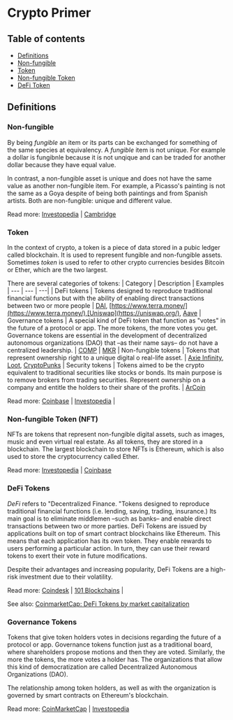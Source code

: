 # Crypto Primer

## Table of contents
- [Definitions](#definitions)
- [Non-fungible](#non-fungible)
- [Token](#token)
- [Non-fungible Token](#non-fungible-token-nft)
- [DeFi Token](#defin-token)


## Definitions

### Non-fungible

By being *fungible* an item or its parts can be exchanged for something of the same species at equivalency. A *fungible* item is not unique. For example a dollar is fungibnle because it is not unqique and can be traded for another dollar because they have equal value.

In contrast, a non-fungible asset is unique and does not have the same value as another non-fungible item. For example, a Picasso's painting is not the same as a Goya despite of being both paintings and from Spanish artists. Both are non-fungible: unique and different value.

Read more: [Investopedia](https://www.investopedia.com/terms/f/fungibility.asp) | [Cambridge](https://dictionary.cambridge.org/us/dictionary/english/fungible)

### Token

In the context of crypto, a token is a piece of data stored in a pubic ledger called blockchain. It is used to represent fungible and non-fungible assets. Sometimes *token* is used to refer to other crypto currencies besides Bitcoin or Ether, which are the two largest.

There are several categories of tokens: 
| Category | Description | Examples
| --- | --- | ---|
| DeFi tokens | Tokens designed to reproduce traditional financial functions but with the ability of enabling direct transactions between two or more people | [DAI](https://makerdao.com/en/), [https://www.terra.money/](https://www.terra.money/),[Uniswap](https://uniswap.org/), [Aave](https://aave.com/)
| Governance tokens | A special kind of DeFi token that function as "votes" in the future of a protocol or app. The more tokens, the more votes you get. Governance tokens are essential in the development of decentralized autonomous organizations (DAO) that –as their name says– do not have a centralized leadership. | [COMP](https://compound.finance/) | [MKR](https://makerdao.com/en/)
| Non-fungible tokens | Tokens that represent ownership right to a unique digital o real-life asset. | [Axie Infinity](https://axieinfinity.com/), [Loot](https://www.lootproject.com/), [CryptoPunks](https://www.larvalabs.com/cryptopunks)
| Security tokens | Tokens aimed to be the crypto equivalent to traditional securities like stocks or bonds. Its main purpose is to remove brokers from trading securities. Represent ownership on a company and entitle the holders to their share of the profits. | [ArCoin](https://arcoin.arcalabs.com/)

Read more: [Coinbase](https://www.coinbase.com/learn/crypto-basics/what-is-a-token) | [Investopedia](https://www.investopedia.com/terms/c/crypto-token.asp) |

### Non-fungible Token (NFT)

NFTs are tokens that represent non-fungible digital assets, such as images, music and even virtual real estate. As all tokens, they are stored in a blockchain. The largest blockchain to store NFTs is Ethereum, which is also used to store the cryptocurrency called Ether.

Read more: [Investopedia](https://www.investopedia.com/non-fungible-tokens-nft-5115211) | [Coinbase](https://www.coinbase.com/learn/crypto-basics/what-is-a-token)

### DeFi Tokens

*DeFi* refers to "Decentralized Finance. "Tokens designed to reproduce traditional financial functions (i.e. lending, saving, trading, insurance.) Its main goal is to eliminate middlemen –such as banks– and enable direct transactions between two or more parties. DeFi Tokens are issued by applications built on top of smart contract blockchains like Ethereum. This means that each application has its own token. They enable rewards to users performing a particular action. In turn, they can use their reward tokens to exert their vote in future modifications.

Despite their advantages and increasing popularity, DeFi Tokens are a high-risk investment due to their volatility.

Read more: [Coindesk](https://www.coindesk.com/tech/2020/09/18/what-is-defi/) | [101 Blockchains](https://101blockchains.com/defi-tokens/) |

See also: [CoinmarketCap: DeFi Tokens by market capitalization](https://coinmarketcap.com/view/defi/)

### Governance Tokens

Tokens that give token holders votes in decisions regarding the future of a protocol or app. Governance tokens function just as a traditional board, where shareholders propose motions and then they are voted. Similarly, the more the tokens, the more votes a holder has. The organizations that allow this kind of democratization are called Decentralized Autonomous Organizations (DAO).

The relationship among token holders, as well as with the organization is governed by smart contracts on Ethereum's blockchain.

Read more: [CoinMarketCap](https://coinmarketcap.com/alexandria/glossary/governance-token) | [Investopedia](https://www.investopedia.com/tech/governance-why-crypto-investors-should-care/)
